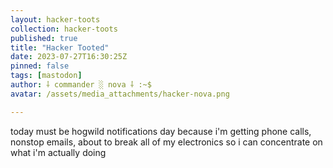 ```yaml
---
layout: hacker-toots
collection: hacker-toots
published: true
title: "Hacker Tooted"
date: 2023-07-27T16:30:25Z
pinned: false
tags: [mastodon]
author: ⸸ commander ░ nova ⸸ :~$
avatar: /assets/media_attachments/hacker-nova.png

---
```


<p>today must be hogwild notifications day because i&#39;m getting phone calls, nonstop emails, about to break all of my electronics so i can concentrate on what i&#39;m actually doing</p>


